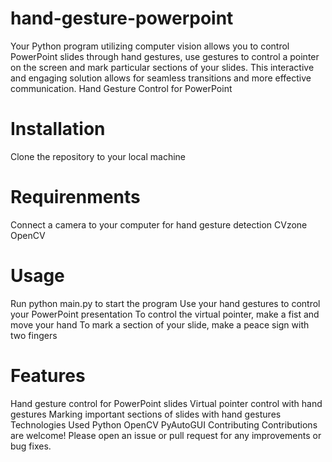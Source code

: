 # hand-gesture-powerpoint
Your Python program utilizing computer vision allows you to control PowerPoint slides through hand gestures, use gestures to control a pointer on the screen and mark particular sections of your slides. This interactive and engaging solution allows for seamless transitions and more effective communication.
Hand Gesture Control for PowerPoint

# Installation

Clone the repository to your local machine

# Requirenments

Connect a camera to your computer for hand gesture detection
CVzone
OpenCV

# Usage
Run python main.py to start the program
Use your hand gestures to control your PowerPoint presentation
To control the virtual pointer, make a fist and move your hand
To mark a section of your slide, make a peace sign with two fingers

# Features
Hand gesture control for PowerPoint slides
Virtual pointer control with hand gestures
Marking important sections of slides with hand gestures
Technologies Used
Python
OpenCV
PyAutoGUI
Contributing
Contributions are welcome! Please open an issue or pull request for any improvements or bug fixes.
